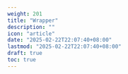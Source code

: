 ```yaml
---
weight: 201
title: "Wrapper"
description: ""
icon: "article"
date: "2025-02-22T22:07:40+08:00"
lastmod: "2025-02-22T22:07:40+08:00"
draft: true
toc: true
---
```

